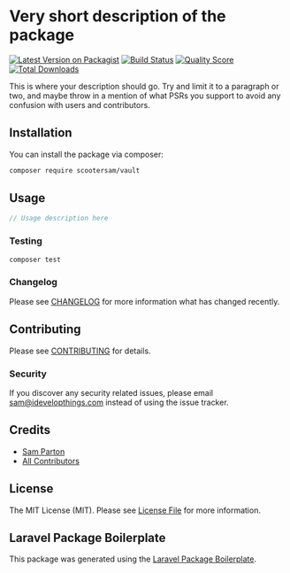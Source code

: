 # Very short description of the package

[![Latest Version on Packagist](https://img.shields.io/packagist/v/scootersam/vault.svg?style=flat-square)](https://packagist.org/packages/scootersam/vault)
[![Build Status](https://img.shields.io/travis/scootersam/vault/master.svg?style=flat-square)](https://travis-ci.org/scootersam/vault)
[![Quality Score](https://img.shields.io/scrutinizer/g/scootersam/vault.svg?style=flat-square)](https://scrutinizer-ci.com/g/scootersam/vault)
[![Total Downloads](https://img.shields.io/packagist/dt/scootersam/vault.svg?style=flat-square)](https://packagist.org/packages/scootersam/vault)

This is where your description should go. Try and limit it to a paragraph or two, and maybe throw in a mention of what PSRs you support to avoid any confusion with users and contributors.

## Installation

You can install the package via composer:

```bash
composer require scootersam/vault
```

## Usage

``` php
// Usage description here
```

### Testing

``` bash
composer test
```

### Changelog

Please see [CHANGELOG](CHANGELOG.md) for more information what has changed recently.

## Contributing

Please see [CONTRIBUTING](CONTRIBUTING.md) for details.

### Security

If you discover any security related issues, please email sam@idevelopthings.com instead of using the issue tracker.

## Credits

- [Sam Parton](https://github.com/scootersam)
- [All Contributors](../../contributors)

## License

The MIT License (MIT). Please see [License File](LICENSE.md) for more information.

## Laravel Package Boilerplate

This package was generated using the [Laravel Package Boilerplate](https://laravelpackageboilerplate.com).